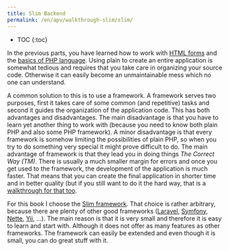 ```yaml
---
title: Slim Backend
permalink: /en/apv/walkthrough-slim/slim/
---
```


* TOC
{:toc}

In the previous parts, you have learned how to work with [HTML forms](../html-forms/) and the [basics of PHP language](../dynamic-page/).
Using plain to create an entire application is somewhat tedious and requires that you take care in organizing your source code.
Otherwise it can easily become an unmaintainable mess which no one can understand.

A common solution to this is to use a framework. A framework serves two purposes, first it takes care of some common (and repetitive) tasks
and second it guides the organization of the application code. This has both advantages and disadvantages. The main disadvantage is that you
have to learn yet another thing to work with (because you need to know both plain PHP and also some PHP framework). A minor disadvantage is that
every framework is somehow limiting the possibilities of plain PHP, so when you try to do something very special it might prove difficult to do.
The main advantage of framework is that they lead you in doing things *The Correct Way (TM)*. There is usually a much smaller margin for
errors and once you get used to the framework, the development of the application is much faster. That means that you can create the
final application in shorter time and in better quality (but if you still want to do it the hard way, that is a
[walkthrough for that too](/en/apv/walkthrough/).

For this book I choose the [Slim framework](https://www.slimframework.com/). That choice is rather arbitrary, because there are plenty of
other good frameworks ([Laravel](https://laravel.com/), [Symfony](https://symfony.com/), [Nette](https://nette.org/en/), [Yii](http://www.yiiframework.com/), ...).
The main reason is that it is very small and therefore it is easy to learn and start with. Although it does not offer as many features as
other frameworks. The framework can easily be extended and even though it is small, you can do great stuff with it.


